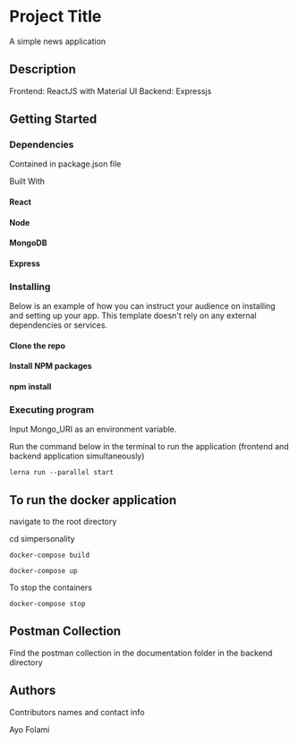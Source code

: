 # Project Title

A simple news application

## Description

Frontend: ReactJS with Material UI
Backend: Expressjs

## Getting Started

### Dependencies

Contained in package.json file

Built With

#### React

#### Node

#### MongoDB

#### Express

### Installing

Below is an example of how you can instruct your audience on installing and setting up your app. This template doesn't rely on any external dependencies or services.

#### Clone the repo

#### Install NPM packages

#### npm install

### Executing program

Input Mongo_URI as an environment variable.

Run the command below in the terminal to run the application (frontend and backend application simultaneously)

```
lerna run --parallel start
```

## To run the docker application

navigate to the root directory

cd simpersonality

```
docker-compose build
```

```
docker-compose up
```

To stop the containers

```
docker-compose stop
```

## Postman Collection

Find the postman collection in the documentation folder in the backend directory

## Authors

Contributors names and contact info

Ayo Folami
